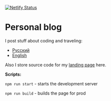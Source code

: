 [![Netlify Status](https://api.netlify.com/api/v1/badges/4ca4fb42-6ce3-45b2-814a-8c3068b0218d/deploy-status)](https://app.netlify.com/sites/sharadbrat/deploys)

# Personal blog

I post stuff about coding and traveling:

- [Русский][link_russian]
- [English][link_english]

Also I store source code for my [landing page](https://sharadbrat.com) here.

**Scripts:**

`npm run start` - starts the development server

`npm run build` - builds the page for prod


[link_russian]: ./blog/ru/README.md
[link_english]: ./blog/en/README.md
